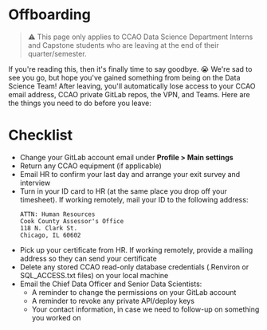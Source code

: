 # Offboarding

> :warning: This page only applies to CCAO Data Science Department Interns and Capstone students who are leaving at the end of their quarter/semester.

If you're reading this, then it's finally time to say goodbye. :sob: We're sad to see you go, but hope you've gained something from being on the Data Science Team! After leaving, you'll automatically lose access to your CCAO email address, CCAO private GitLab repos, the VPN, and Teams. Here are the things you need to do before you leave:

# Checklist

- Change your GitLab account email under **Profile > Main settings**
- Return any CCAO equipment (if applicable)
- Email HR to confirm your last day and arrange your exit survey and interview
- Turn in your ID card to HR (at the same place you drop off your timesheet). If working remotely, mail your ID to the following address:
    ```
    ATTN: Human Resources
    Cook County Assessor's Office
    118 N. Clark St.
    Chicago, IL 60602
    ```
- Pick up your certificate from HR. If working remotely, provide a mailing address so they can send your certificate
- Delete any stored CCAO read-only database credentials (.Renviron or SQL_ACCESS.txt files) on your local machine
- Email the Chief Data Officer and Senior Data Scientists: 
  - A reminder to change the permissions on your GitLab account
  - A reminder to revoke any private API/deploy keys
  - Your contact information, in case we need to follow-up on something you worked on


